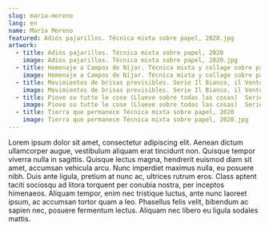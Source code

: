 ```yaml
---
slug: maria-moreno
lang: en
name: María Moreno
featured: Adiós pajarillos. Técnica mixta sobre papel, 2020.jpg
artwork:
  - title: Adiós pajarillos. Técnica mixta sobre papel, 2020
    image: Adiós pajarillos. Técnica mixta sobre papel, 2020.jpg
  - title: Homenaje a Campos de Níjar. Técnica mixta y collage sobre papel
    image: Homenaje a Campos de Níjar. Técnica mixta y collage sobre papel.jpg
  - title: Movimientos de brisas previsibles. Serie Il Bianco, il Vento e il Vuoto.  Técnica mixta sobre papel
    image: Movimientos de brisas previsibles. Serie Il Bianco, il Vento e il Vuoto.  Técnica mixta sobre papel.jpg
  - title: Piove su tutte le cose (Llueve sobre todas las cosas)  Serie Sobre el viento y otros cuentos.  Técnica mixta  sobre papel
    image: Piove su tutte le cose (Llueve sobre todas las cosas)  Serie Sobre el viento y otros cuentos.  Técnica mixta  sobre papel.jpg
  - title: Tierra que permanece Técnica mixta sobre papel, 2020
    image: Tierra que permanece Técnica mixta sobre papel, 2020.jpg
---
```


Lorem ipsum dolor sit amet, consectetur adipiscing elit. Aenean dictum
ullamcorper augue, vestibulum aliquam erat tincidunt non. Quisque tempor viverra
nulla in sagittis. Quisque lectus magna, hendrerit euismod diam sit amet,
accumsan vehicula arcu. Nunc imperdiet maximus nulla, eu posuere nibh. Duis ante
ligula, pretium at nunc ac, ultrices rutrum eros. Class aptent taciti sociosqu
ad litora torquent per conubia nostra, per inceptos himenaeos. Aliquam tempor,
enim nec tristique luctus, ante nunc laoreet ipsum, ac accumsan tortor quam a
leo. Phasellus felis velit, bibendum ac sapien nec, posuere fermentum lectus.
Aliquam nec libero eu ligula sodales mattis.

